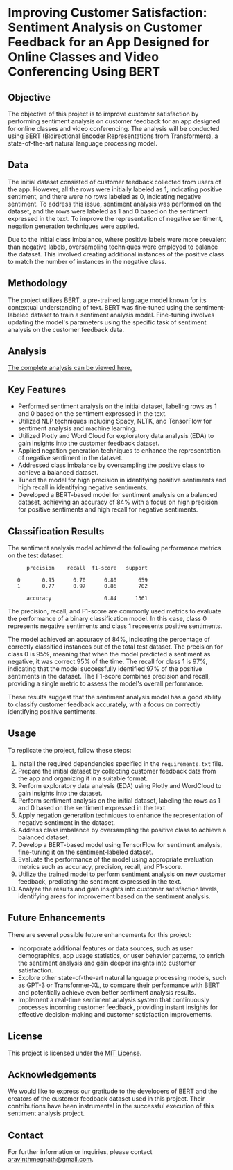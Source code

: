 # Improving Customer Satisfaction: Sentiment Analysis on Customer Feedback for an App Designed for Online Classes and Video Conferencing Using BERT



## Objective
The objective of this project is to improve customer satisfaction by performing sentiment analysis on customer feedback for an app designed for online classes and video conferencing. The analysis will be conducted using BERT (Bidirectional Encoder Representations from Transformers), a state-of-the-art natural language processing model.

## Data
The initial dataset consisted of customer feedback collected from users of the app. However, all the rows were initially labeled as 1, indicating positive sentiment, and there were no rows labeled as 0, indicating negative sentiment. To address this issue, sentiment analysis was performed on the dataset, and the rows were labeled as 1 and 0 based on the sentiment expressed in the text. To improve the representation of negative sentiment, negation generation techniques were applied. 

Due to the initial class imbalance, where positive labels were more prevalent than negative labels, oversampling techniques were employed to balance the dataset. This involved creating additional instances of the positive class to match the number of instances in the negative class.

## Methodology
The project utilizes BERT, a pre-trained language model known for its contextual understanding of text. BERT was fine-tuned using the sentiment-labeled dataset to train a sentiment analysis model. Fine-tuning involves updating the model's parameters using the specific task of sentiment analysis on the customer feedback data.

## Analysis
[The complete analysis can be viewed here.](https://github.com/Aravinth-Megnath/NLP-Project/blob/main/Customer_satisfaction.ipynb)


## Key Features
- Performed sentiment analysis on the initial dataset, labeling rows as 1 and 0 based on the sentiment expressed in the text.
- Utilized NLP techniques including Spacy, NLTK, and TensorFlow for sentiment analysis and machine learning.
- Utilized Plotly and Word Cloud for exploratory data analysis (EDA) to gain insights into the customer feedback dataset.
- Applied negation generation techniques to enhance the representation of negative sentiment in the dataset.
- Addressed class imbalance by oversampling the positive class to achieve a balanced dataset.
- Tuned the model for high precision in identifying positive sentiments and high recall in identifying negative sentiments.
- Developed a BERT-based model for sentiment analysis on a balanced dataset, achieving an accuracy of 84% with a focus on high precision for positive sentiments and high recall for negative sentiments.

## Classification Results

The sentiment analysis model achieved the following performance metrics on the test dataset:

          precision    recall  f1-score   support

       0       0.95      0.70      0.80       659
       1       0.77      0.97      0.86       702
          
          accuracy                 0.84      1361


The precision, recall, and F1-score are commonly used metrics to evaluate the performance of a binary classification model. In this case, class 0 represents negative sentiments and class 1 represents positive sentiments.

The model achieved an accuracy of 84%, indicating the percentage of correctly classified instances out of the total test dataset. The precision for class 0 is 95%, meaning that when the model predicted a sentiment as negative, it was correct 95% of the time. The recall for class 1 is 97%, indicating that the model successfully identified 97% of the positive sentiments in the dataset. The F1-score combines precision and recall, providing a single metric to assess the model's overall performance.

These results suggest that the sentiment analysis model has a good ability to classify customer feedback accurately, with a focus on correctly identifying positive sentiments.



## Usage
To replicate the project, follow these steps:

1. Install the required dependencies specified in the `requirements.txt` file.
2. Prepare the initial dataset by collecting customer feedback data from the app and organizing it in a suitable format.
3. Perform exploratory data analysis (EDA) using Plotly and WordCloud to gain insights into the dataset.
4. Perform sentiment analysis on the initial dataset, labeling the rows as 1 and 0 based on the sentiment expressed in the text.
5. Apply negation generation techniques to enhance the representation of negative sentiment in the dataset.
6. Address class imbalance by oversampling the positive class to achieve a balanced dataset.
7. Develop a BERT-based model using TensorFlow for sentiment analysis, fine-tuning it on the sentiment-labeled dataset.
8. Evaluate the performance of the model using appropriate evaluation metrics such as accuracy, precision, recall, and F1-score.
9. Utilize the trained model to perform sentiment analysis on new customer feedback, predicting the sentiment expressed in the text.
10. Analyze the results and gain insights into customer satisfaction levels, identifying areas for improvement based on the sentiment analysis.


## Future Enhancements
There are several possible future enhancements for this project:

- Incorporate additional features or data sources, such as user demographics, app usage statistics, or user behavior patterns, to enrich the sentiment analysis and gain deeper insights into customer satisfaction.
- Explore other state-of-the-art natural language processing models, such as GPT-3 or Transformer-XL, to compare their performance with BERT and potentially achieve even better sentiment analysis results.
- Implement a real-time sentiment analysis system that continuously processes incoming customer feedback, providing instant insights for effective decision-making and customer satisfaction improvements.

## License
This project is licensed under the [MIT License](LICENSE).

## Acknowledgements
We would like to express our gratitude to the developers of BERT and the creators of the customer feedback dataset used in this project. Their contributions have been instrumental in the successful execution of this sentiment analysis project.

## Contact
For further information or inquiries, please contact [aravinthmegnath@gmail.com](mailto:aravinthmegnath@gmail.com).
